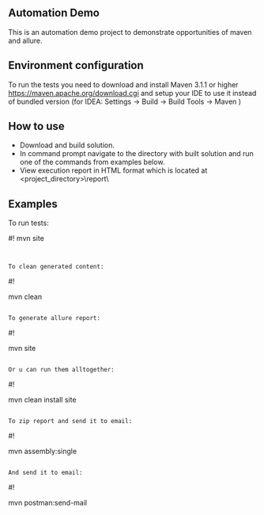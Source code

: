 ## Automation Demo ##

This is an automation demo project to demonstrate opportunities of maven and allure.

## Environment configuration ##

To run the tests you need to download and install Maven 3.1.1 or higher https://maven.apache.org/download.cgi and setup your IDE to use it instead of bundled version (for IDEA: Settings -> Build -> Build Tools -> Maven )

## How to use ##

* Download and build solution.
* In command prompt navigate to the directory with built solution and run one of the commands from examples below.
* View execution report in HTML format which is located at <project_directory>\report\

## Examples ##

To run tests:

#!
 mvn site
```


To clean generated content: 
```
#!

mvn clean
```

To generate allure report: 
```
#!

mvn site
```

Or u can run them alltogether: 
```
#!

mvn clean install site
```

To zip report and send it to email:
```
#!

mvn assembly:single 
```

And send it to email:
```
#!

mvn postman:send-mail
```







